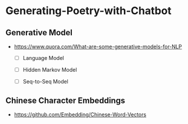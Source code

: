 # Generating-Poetry-with-Chatbot

## Generative Model
 - https://www.quora.com/What-are-some-generative-models-for-NLP
   - [ ] Language Model
   - [ ] Hidden Markov Model
   - [ ] Seq-to-Seq Model
 
 
## Chinese Character Embeddings
 - https://github.com/Embedding/Chinese-Word-Vectors

